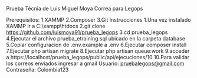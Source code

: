 Prueba Técnia de Luis Miguel Moya Correa para Legops

Prerequisitos:
 1.XAMMP
 2.Composer
 3.Git
Instrucciones 
 1.Una vez instalado XAMMP ir a C:\xampp\htdocs
 2.git clone https://github.com/luismoya91/prueba_legops
 3.cd prueba_legops
 4.Ejecutar el archivo prueba_etraining.sql ubicado en la carpeta database 
 5.Copiar configuracion de .env.example a .env 
 6.Ejecutar composer install
 7.Ejecutar php artisan migrate
 8.Ejecutar php artisan queue:work
 9.acceder a https://localhost/prueba_legops/public/api/ejecuciones/10
 10.Para validar los correos enviados ingresar a gmail
 Usuario: pruebalegops@gmail.com
 Contraseña: Colombia123

